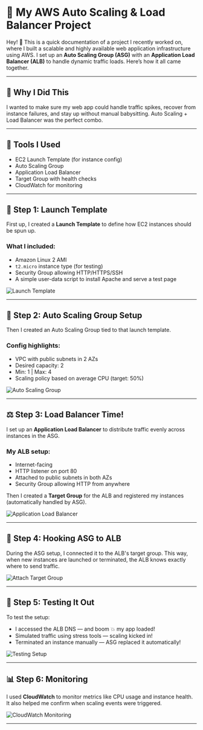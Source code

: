 # 🚀 My AWS Auto Scaling & Load Balancer Project

Hey! 👋 This is a quick documentation of a project I recently worked on, where I built a scalable and highly available web application infrastructure using AWS. I set up an **Auto Scaling Group (ASG)** with an **Application Load Balancer (ALB)** to handle dynamic traffic loads. Here’s how it all came together.

---

## 🧠 Why I Did This

I wanted to make sure my web app could handle traffic spikes, recover from instance failures, and stay up without manual babysitting. Auto Scaling + Load Balancer was the perfect combo.

---

## 🧰 Tools I Used

- EC2 Launch Template (for instance config)
- Auto Scaling Group
- Application Load Balancer
- Target Group with health checks
- CloudWatch for monitoring

---

## 🧱 Step 1: Launch Template

First up, I created a **Launch Template** to define how EC2 instances should be spun up.

### What I included:

- Amazon Linux 2 AMI
- `t2.micro` instance type (for testing)
- Security Group allowing HTTP/HTTPS/SSH
- A simple user-data script to install Apache and serve a test page

![Launch Template](images/launch-template.png)

---

## 🔁 Step 2: Auto Scaling Group Setup

Then I created an Auto Scaling Group tied to that launch template.

### Config highlights:

- VPC with public subnets in 2 AZs
- Desired capacity: 2
- Min: 1 | Max: 4
- Scaling policy based on average CPU (target: 50%)

![Auto Scaling Group](images/auto-scaling-group.png)

---

## ⚖️ Step 3: Load Balancer Time!

I set up an **Application Load Balancer** to distribute traffic evenly across instances in the ASG.

### My ALB setup:

- Internet-facing
- HTTP listener on port 80
- Attached to public subnets in both AZs
- Security Group allowing HTTP from anywhere

Then I created a **Target Group** for the ALB and registered my instances (automatically handled by ASG).

![Application Load Balancer](images/load-balancer.png)

---

## 🔗 Step 4: Hooking ASG to ALB

During the ASG setup, I connected it to the ALB's target group. This way, when new instances are launched or terminated, the ALB knows exactly where to send traffic.

![Attach Target Group](images/attach-target-group.png)

---

## 🧪 Step 5: Testing It Out

To test the setup:

- I accessed the ALB DNS — and boom 💥 my app loaded!
- Simulated traffic using stress tools — scaling kicked in!
- Terminated an instance manually — ASG replaced it automatically!

![Testing Setup](images/test-scaling.png)

---

## 📊 Step 6: Monitoring

I used **CloudWatch** to monitor metrics like CPU usage and instance health. It also helped me confirm when scaling events were triggered.

![CloudWatch Monitoring](images/cloudwatch.png)

---




